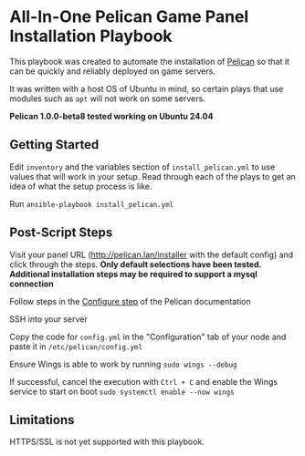 # All-In-One Pelican Game Panel Installation Playbook

This playbook was created to automate the installation of [Pelican](https://pelican.dev/) so that it can be quickly and reliably deployed on game servers.

 It was written with a host OS of Ubuntu in mind, so certain plays that use modules such as `apt` will not work on some servers.

**Pelican 1.0.0-beta8 tested working on Ubuntu 24.04**

## Getting Started

Edit `inventory` and the variables section of `install_pelican.yml` to use values that will work in your setup.
Read through each of the plays to get an idea of what the setup process is like.

Run `ansible-playbook install_pelican.yml`

## Post-Script Steps

Visit your panel URL (http://pelican.lan/installer with the default config) and click through the steps. **Only default selections have been tested. Additional installation steps may be required to support a mysql connection**

Follow steps in the [Configure step](https://pelican.dev/docs/wings/install#configure) of the Pelican documentation

SSH into your server

Copy the code for `config.yml` in the "Configuration" tab of your node and paste it in `/etc/pelican/config.yml`

Ensure Wings is able to work by running `sudo wings --debug`

If successful, cancel the execution with `Ctrl + C` and enable the Wings service to start on boot `sudo systemctl enable --now wings`

## Limitations

HTTPS/SSL is not yet supported with this playbook.